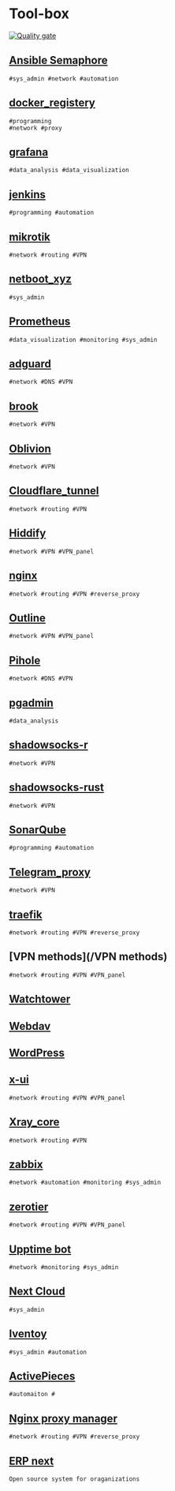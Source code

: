 # Tool-box

[![Quality gate](https://sonarcloud.io/api/project_badges/quality_gate?project=BIGboss248_Tool-box)](https://sonarcloud.io/summary/new_code?id=BIGboss248_Tool-box)

## [Ansible Semaphore](/Ansible%20semaphore/)

    #sys_admin #network #automation

## [docker_registery](/docker_registery)

    #programming
    #network #proxy

## [grafana](/grafana/)

    #data_analysis #data_visualization

## [jenkins](/jenkins/)

    #programming #automation

## [mikrotik](/mikrotik/)

    #network #routing #VPN

## [netboot_xyz](/netboot_xyz)

    #sys_admin

## [Prometheus](/Prometheus)

    #data_visualization #monitoring #sys_admin

## [adguard](/adguard)

    #network #DNS #VPN

## [brook](/Brook/)

    #network #VPN

## [Oblivion](/Oblivion/)

    #network #VPN

## [Cloudflare_tunnel](/Cloudflare_tunnel)

    #network #routing #VPN

## [Hiddify](/Hiddify/)

    #network #VPN #VPN_panel

## [nginx](/nginx/)

    #network #routing #VPN #reverse_proxy

## [Outline](/Outline/)

    #network #VPN #VPN_panel

## [Pihole](/Pihole/)

    #network #DNS #VPN

## [pgadmin](/pgadmin/)

    #data_analysis

## [shadowsocks-r](/shadowsocks-r)

    #network #VPN

## [shadowsocks-rust](/shadowsocks-rust)

    #network #VPN

## [SonarQube](/SonarQube)

    #programming #automation

## [Telegram_proxy](/Telegram_proxy)

    #network #VPN

## [traefik](/traefik)

    #network #routing #VPN #reverse_proxy

## [VPN methods](/VPN methods)

    #network #routing #VPN #VPN_panel

## [Watchtower](/Watchtower)

## [Webdav](/Webdav)

## [WordPress](/WordPress)

## [x-ui](/x-ui)

    #network #routing #VPN #VPN_panel

## [Xray_core](/Xray_core)

    #network #routing #VPN

## [zabbix](/zabbix)

    #network #automation #monitoring #sys_admin

## [zerotier](/zerotier)

    #network #routing #VPN #VPN_panel

## [Upptime bot](/Upptime%20bot/)

    #network #monitoring #sys_admin

## [Next Cloud](/next_cloud/)

    #sys_admin

## [Iventoy](/iventoy/)

    #sys_admin #automation

## [ActivePieces](/activepieces/)

    #automaiton #

## [Nginx proxy manager](/nginx%20proxy%20manager)
    #network #routing #VPN #reverse_proxy

## [ERP next](/ERP_next/)
    Open source system for oraganizations
